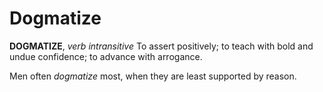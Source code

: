 # Dogmatize

**DOGMATIZE**, _verb intransitive_ To assert positively; to teach with bold and undue confidence; to advance with arrogance.

Men often _dogmatize_ most, when they are least supported by reason.
